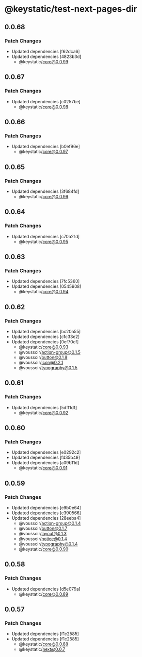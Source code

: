 # @keystatic/test-next-pages-dir

## 0.0.68

### Patch Changes

- Updated dependencies [f62dca6]
- Updated dependencies [4823b3d]
  - @keystatic/core@0.0.99

## 0.0.67

### Patch Changes

- Updated dependencies [c0257be]
  - @keystatic/core@0.0.98

## 0.0.66

### Patch Changes

- Updated dependencies [b0ef96e]
  - @keystatic/core@0.0.97

## 0.0.65

### Patch Changes

- Updated dependencies [3f684fd]
  - @keystatic/core@0.0.96

## 0.0.64

### Patch Changes

- Updated dependencies [c70a21d]
  - @keystatic/core@0.0.95

## 0.0.63

### Patch Changes

- Updated dependencies [7fc5360]
- Updated dependencies [0545908]
  - @keystatic/core@0.0.94

## 0.0.62

### Patch Changes

- Updated dependencies [bc20a55]
- Updated dependencies [c1c33e2]
- Updated dependencies [0ef70cf]
  - @keystatic/core@0.0.93
  - @voussoir/action-group@0.1.5
  - @voussoir/button@0.1.8
  - @voussoir/icon@0.2.1
  - @voussoir/typography@0.1.5

## 0.0.61

### Patch Changes

- Updated dependencies [5dff1df]
  - @keystatic/core@0.0.92

## 0.0.60

### Patch Changes

- Updated dependencies [e0292c2]
- Updated dependencies [f435b49]
- Updated dependencies [a09b11d]
  - @keystatic/core@0.0.91

## 0.0.59

### Patch Changes

- Updated dependencies [e9b0e64]
- Updated dependencies [e390566]
- Updated dependencies [28eeba4]
  - @voussoir/action-group@0.1.4
  - @voussoir/button@0.1.7
  - @voussoir/layout@0.1.3
  - @voussoir/notice@0.1.4
  - @voussoir/typography@0.1.4
  - @keystatic/core@0.0.90

## 0.0.58

### Patch Changes

- Updated dependencies [d5e079a]
  - @keystatic/core@0.0.89

## 0.0.57

### Patch Changes

- Updated dependencies [f1c2585]
- Updated dependencies [f1c2585]
  - @keystatic/core@0.0.88
  - @keystatic/next@0.0.7
